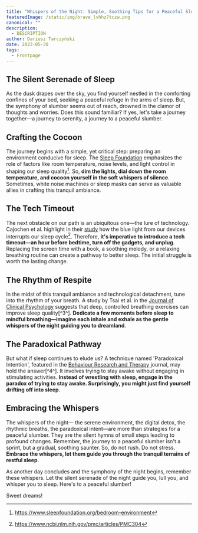 ```yaml
---
title: "Whispers of the Night: Simple, Soothing Tips for a Peaceful Slumber"
featuredImage: /static/img/brave_lvhhz7tczw.png
canonical: ""
description:
  - DESCRIPTION
author: Dariusz Tarczyński
date: 2023-05-30
tags:
  - Frontpage
---
```

## The Silent Serenade of Sleep

As the dusk drapes over the sky, you find yourself nestled in the comforting confines of your bed, seeking a peaceful refuge in the arms of sleep. But, the symphony of slumber seems out of reach, drowned in the clamor of thoughts and worries. Does this sound familiar? If yes, let's take a journey together—a journey to serenity, a journey to a peaceful slumber. 

## Crafting the Cocoon

The journey begins with a simple, yet critical step: preparing an environment conducive for sleep. The [Sleep Foundation](https://www.sleepfoundation.org/bedroom-environment) emphasizes the role of factors like room temperature, noise levels, and light control in shaping our sleep quality[^1^]. So, **dim the lights, dial down the room temperature, and cocoon yourself in the soft whispers of silence**. Sometimes, white noise machines or sleep masks can serve as valuable allies in crafting this tranquil ambiance. 

## The Tech Timeout 

The next obstacle on our path is an ubiquitous one—the lure of technology. Cajochen et al. highlight in their [study](https://www.ncbi.nlm.nih.gov/pmc/articles/PMC3047226/) how the blue light from our devices interrupts our sleep cycle[^2^]. Therefore, **it's imperative to introduce a tech timeout—an hour before bedtime, turn off the gadgets, and unplug**. Replacing the screen time with a book, a soothing melody, or a relaxing breathing routine can create a pathway to better sleep. The initial struggle is worth the lasting change.

## The Rhythm of Respite

In the midst of this tranquil ambiance and technological detachment, tune into the rhythm of your breath. A study by Tsai et al. in the [Journal of Clinical Psychology](https://pubmed.ncbi.nlm.nih.gov/27297102/) suggests that deep, controlled breathing exercises can improve sleep quality[^3^]. **Dedicate a few moments before sleep to mindful breathing—imagine each inhale and exhale as the gentle whispers of the night guiding you to dreamland**. 

## The Paradoxical Pathway

But what if sleep continues to elude us? A technique named 'Paradoxical Intention', featured in the [Behaviour Research and Therapy](https://www.sciencedirect.com/science/article/pii/S0005796703000894) journal, may hold the answer[^4^]. It involves trying to stay awake without engaging in stimulating activities. **Instead of wrestling with sleep, engage in the paradox of trying to stay awake. Surprisingly, you might just find yourself drifting off into sleep**. 

## Embracing the Whispers 

The whispers of the night— the serene environment, the digital detox, the rhythmic breaths, the paradoxical intent—are more than strategies for a peaceful slumber. They are the silent hymns of small steps leading to profound changes. Remember, the journey to a peaceful slumber isn't a sprint, but a gradual, soothing saunter. So, do not rush. Do not stress. **Embrace the whispers, let them guide you through the tranquil terrains of restful sleep**. 

As another day concludes and the symphony of the night begins, remember these whispers. Let the silent serenade of the night guide you, lull you, and whisper you to sleep. Here's to a peaceful slumber! 

Sweet dreams!

[^1^]: https://www.sleepfoundation.org/bedroom-environment
[^2^]: https://www.ncbi.nlm.nih.gov/pmc/articles/PMC304

